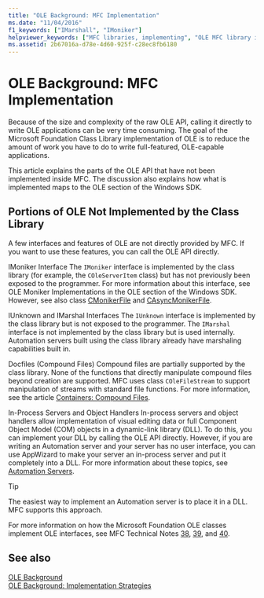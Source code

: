 ```yaml
---
title: "OLE Background: MFC Implementation"
ms.date: "11/04/2016"
f1_keywords: ["IMarshall", "IMoniker"]
helpviewer_keywords: ["MFC libraries, implementing", "OLE MFC library implementation", "OLE IMarshal interface", "IMoniker interface, MFC", "IMarshall class [MFC]", "OLE, compound files", "OLE IMoniker interface", "OLE IUnknown"]
ms.assetid: 2b67016a-d78e-4d60-925f-c28ec8fb6180
---
```

# OLE Background: MFC Implementation

Because of the size and complexity of the raw OLE API, calling it directly to write OLE applications can be very time consuming. The goal of the Microsoft Foundation Class Library implementation of OLE is to reduce the amount of work you have to do to write full-featured, OLE-capable applications.

This article explains the parts of the OLE API that have not been implemented inside MFC. The discussion also explains how what is implemented maps to the OLE section of the Windows SDK.

##  <a name="_core_portions_of_ole_not_implemented_by_the_class_library"></a> Portions of OLE Not Implemented by the Class Library

A few interfaces and features of OLE are not directly provided by MFC. If you want to use these features, you can call the OLE API directly.

IMoniker Interface
The `IMoniker` interface is implemented by the class library (for example, the `COleServerItem` class) but has not previously been exposed to the programmer. For more information about this interface, see OLE Moniker Implementations in the OLE section of the Windows SDK. However, see also class [CMonikerFile](../mfc/reference/cmonikerfile-class.md) and [CAsyncMonikerFile](../mfc/reference/casyncmonikerfile-class.md).

IUnknown and IMarshal Interfaces
The `IUnknown` interface is implemented by the class library but is not exposed to the programmer. The `IMarshal` interface is not implemented by the class library but is used internally. Automation servers built using the class library already have marshaling capabilities built in.

Docfiles (Compound Files)
Compound files are partially supported by the class library. None of the functions that directly manipulate compound files beyond creation are supported. MFC uses class `COleFileStream` to support manipulation of streams with standard file functions. For more information, see the article [Containers: Compound Files](../mfc/containers-compound-files.md).

In-Process Servers and Object Handlers
In-process servers and object handlers allow implementation of visual editing data or full Component Object Model (COM) objects in a dynamic-link library (DLL). To do this, you can implement your DLL by calling the OLE API directly. However, if you are writing an Automation server and your server has no user interface, you can use AppWizard to make your server an in-process server and put it completely into a DLL. For more information about these topics, see [Automation Servers](../mfc/automation-servers.md).

> [!TIP]
>  The easiest way to implement an Automation server is to place it in a DLL. MFC supports this approach.

For more information on how the Microsoft Foundation OLE classes implement OLE interfaces, see MFC Technical Notes [38](../mfc/tn038-mfc-ole-iunknown-implementation.md), [39](../mfc/tn039-mfc-ole-automation-implementation.md), and [40](../mfc/tn040-mfc-ole-in-place-resizing-and-zooming.md).

## See also

[OLE Background](../mfc/ole-background.md)<br/>
[OLE Background: Implementation Strategies](../mfc/ole-background-implementation-strategies.md)
